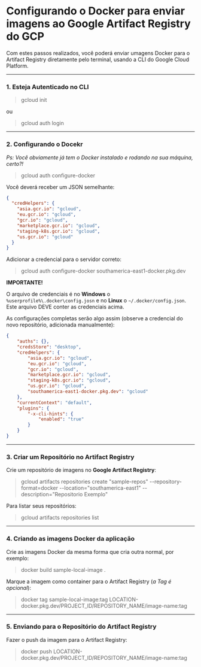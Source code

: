 # Configurando o Docker para enviar imagens ao Google Artifact Registry do GCP

Com estes passos realizados, você poderá enviar umagens Docker para o Artifact Registry diretamente pelo terminal, usando a CLI do Google Cloud Platform.

---

### 1. Esteja Autenticado no CLI

> gcloud init

ou

> gcloud auth login

---

### 2. Configurando o Docekr

*Ps: Você obviamente já tem o Docker instalado e rodando na sua máquina, certo?!*

> gcloud auth configure-docker

Você deverá receber um JSON semelhante:
```json
{
  "credHelpers": {
    "asia.gcr.io": "gcloud",
    "eu.gcr.io": "gcloud",
    "gcr.io": "gcloud",
    "marketplace.gcr.io": "gcloud",
    "staging-k8s.gcr.io": "gcloud",
    "us.gcr.io": "gcloud"
  }
}
```

Adicionar a credencial para o servidor correto:
> gcloud auth configure-docker southamerica-east1-docker.pkg.dev

**IMPORTANTE!**

O arquivo de credenciais é no **Windows** o `%userprofile%\.docker\config.josn` e no **Linux** o `~/.docker/config.json`.
Este arquivo DEVE conter as credenciais acima.

As configurações completas serão algo assim (observe a credencial do novo repositório, adicionada manualmente):

```json
{
	"auths": {},
	"credsStore": "desktop",
	"credHelpers": {
		"asia.gcr.io": "gcloud",
		"eu.gcr.io": "gcloud",
		"gcr.io": "gcloud",
		"marketplace.gcr.io": "gcloud",
		"staging-k8s.gcr.io": "gcloud",
		"us.gcr.io": "gcloud",
		"southamerica-east1-docker.pkg.dev": "gcloud"
	},
	"currentContext": "default",
	"plugins": {
		"-x-cli-hints": {
			"enabled": "true"
		}
	}
}
```

---

### 3. Criar um Repositório no Artifact Registry

Crie um repositório de imagens no **Google Artifact Registry**:
> gcloud artifacts repositories create "sample-repos" --repository-format=docker --location="southamerica-east1" --description="Repositorio Exemplo"

Para listar seus repositórios:
> gcloud artifacts repositories list

---

### 4. Criando as imagens Docker da aplicação

Crie as imagens Docker da mesma forma que cria outra normal, por exemplo:

> docker build sample-local-image .

Marque a imagem como container para o Artifact Registry (*a Tag é opcional*):
> docker tag sample-local-image:tag LOCATION-docker.pkg.dev/PROJECT_ID/REPOSITORY_NAME/image-name:tag

---

### 5. Enviando para o Repositório do Artifact Registry

Fazer o push da imagem para o Artifact Registry:
> docker push LOCATION-docker.pkg.dev/PROJECT_ID/REPOSITORY_NAME/image-name:tag


